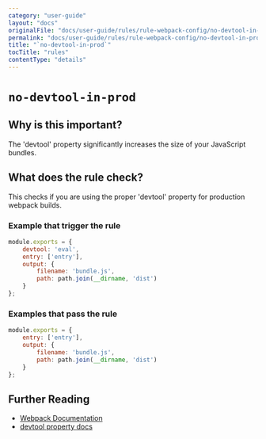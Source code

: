 ```yaml
---
category: "user-guide"
layout: "docs"
originalFile: "docs/user-guide/rules/rule-webpack-config/no-devtool-in-prod.md"
permalink: "docs/user-guide/rules/rule-webpack-config/no-devtool-in-prod/index.html"
title: "`no-devtool-in-prod`"
tocTitle: "rules"
contentType: "details"
---
```

# `no-devtool-in-prod`

## Why is this important?

The 'devtool' property significantly increases the size of your JavaScript
bundles.

## What does the rule check?

This checks if you are using the proper 'devtool' property for production
webpack builds.

### Example that **trigger** the rule

```js
module.exports = {
    devtool: 'eval',
    entry: ['entry'],
    output: {
        filename: 'bundle.js',
        path: path.join(__dirname, 'dist')
    }
};
```

### Examples that **pass** the rule

```js
module.exports = {
    entry: ['entry'],
    output: {
        filename: 'bundle.js',
        path: path.join(__dirname, 'dist')
    }
};
```

## Further Reading

* [Webpack Documentation][webpack docs]
* [devtool property docs][devtool docs]

[webpack docs]: https://webpack.js.org/concepts/
[devtool docs]: https://webpack.js.org/configuration/devtool